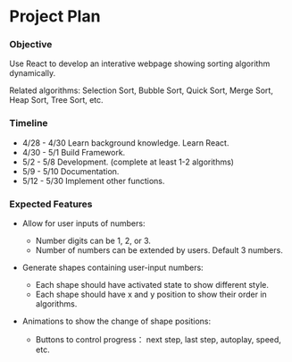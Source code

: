 # Project Plan

### Objective

Use React to develop an interative webpage showing sorting algorithm dynamically.

Related algorithms: Selection Sort, Bubble Sort, Quick Sort, Merge Sort, Heap Sort, Tree Sort, etc.

### Timeline

- 4/28 - 4/30 Learn background knowledge. Learn React.
- 4/30 - 5/1 Build Framework.
- 5/2 - 5/8 Development. (complete at least 1-2 algorithms)
- 5/9 - 5/10 Documentation.
- 5/12 - 5/30 Implement other functions.

### Expected Features

- Allow for user inputs of numbers:
  - Number digits can be 1, 2, or 3.
  - Number of numbers can be extended by users. Default 3 numbers.

- Generate shapes containing user-input numbers:
  - Each shape should have activated state to show different style. 
  - Each shape should have x and y position to show their order in algorithms.

- Animations to show the change of shape positions:
  - Buttons to control progress： next step, last step, autoplay, speed, etc.